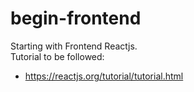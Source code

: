 # begin-frontend
Starting with Frontend Reactjs. </br>
Tutorial to be followed:
* https://reactjs.org/tutorial/tutorial.html
